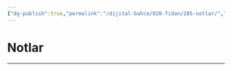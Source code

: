 ```yaml
---
{"dg-publish":true,"permalink":"/dijital-bahce/020-fidan/205-notlar/","title":"Notlar","tags":["fidan","notlar"],"noteIcon":"","created":"2025-03-11T14:44:09.004+03:00","updated":"2025-03-11T14:56:51.051+03:00"}
---
```



# Notlar



---



